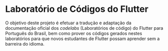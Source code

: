 # Laboratório de Códigos do Flutter

O objetivo deste projeto é efetuar a tradução e adaptação da documentação oficial dos _codelabs_ \(Laboratórios de código\) do Flutter para Português do Brasil, bem como prover os códigos gerados nestes laboratórios para que novos estudantes de Flutter possam aprender sem a barreira do idioma.

